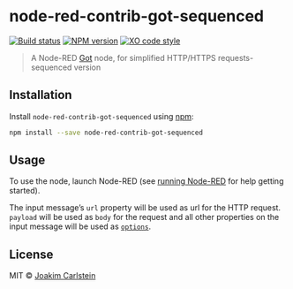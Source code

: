 # node-red-contrib-got-sequenced

[![Build status][travis-image]][travis-url] [![NPM version][npm-image]][npm-url] [![XO code style][codestyle-image]][codestyle-url]

> A Node-RED [Got](https://github.com/sindresorhus/got) node, for simplified HTTP/HTTPS requests- sequenced version

## Installation

Install `node-red-contrib-got-sequenced` using [npm](https://www.npmjs.com/):

```bash
npm install --save node-red-contrib-got-sequenced
```

## Usage

To use the node, launch Node-RED (see [running Node-RED](http://nodered.org/docs/getting-started/running.html) for help getting started).

The input message&rsquo;s <code>url</code> property will be used as url for the HTTP request.
<code>payload</code> will be used as <code>body</code> for the request and all other properties on
the input message will be used as <a href="https://github.com/sindresorhus/got#options"><code>options</code></a>.

## License

MIT © [Joakim Carlstein](http://joakim.beng.se)

[npm-url]: https://npmjs.org/package/node-red-contrib-got
[npm-image]: https://badge.fury.io/js/node-red-contrib-got.svg
[travis-url]: https://travis-ci.org/joakimbeng/node-red-contrib-got
[travis-image]: https://travis-ci.org/joakimbeng/node-red-contrib-got.svg?branch=master
[codestyle-url]: https://github.com/sindresorhus/xo
[codestyle-image]: https://img.shields.io/badge/code%20style-XO-5ed9c7.svg?style=flat
